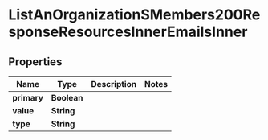 

# ListAnOrganizationSMembers200ResponseResourcesInnerEmailsInner


## Properties

| Name | Type | Description | Notes |
|------------ | ------------- | ------------- | -------------|
|**primary** | **Boolean** |  |  |
|**value** | **String** |  |  |
|**type** | **String** |  |  |



